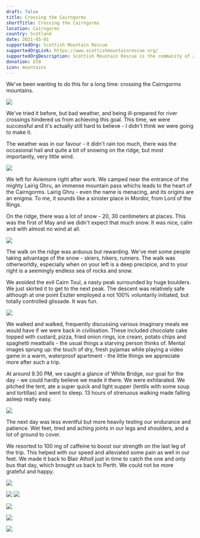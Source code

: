```yaml
---
draft: false
title: Crossing the Cairngorms
shortTitle: Crossing the Cairngorms
location: Cairngorms
country: Scotland
date: 2021-05-01
supportedOrg: Scottish Mountain Rescue
supportedOrgLink: https://www.scottishmountainrescue.org/
supportedOrgDescription: Scottish Mountain Rescue is the community of 25 member Mountain Rescue Teams. The teams deliver a world class Search and Rescue (SAR) Service and respond to requests from Police Scotland.
donation: £50
icon: mountains
---
```


We've been wanting to do this for a long time: crossing the Cairngorms mountains. 

![](https://lh3.googleusercontent.com/pw/ACtC-3capH8ytgTHUZFH1l-L2v3kCtljoL3lSHHEKpTljHGP6Y2qjdQx6fq-b5tBsGIsqUUipnTBbZHsMqTqRvSBKewSAajhfBbbS3Q1qac2Er31fUcR2O9CDAaC4uZ2oyN-8bYLC7qeZn7a59c8KMpRvxmK4w=w1184-h789-no?authuser=0)

We've tried it before, but bad weather, and being ill-prepared for river crossings hindered us from achieving this goal. This time, we were successful and it's actually still hard to believe - I didn't think we were going to make it.

The weather was in our favour - it didn't rain too much, there was the occasional hail and quite a bit of snowing on the ridge, but most importantly, very little wind. 


![](https://lh3.googleusercontent.com/pw/ACtC-3cp0PiqWqSUdSCI8bmX_yVJuDzXS14WZGS3JllBPcGdnmRSKL6DRybS8I2Mnlp2kLx0RZW0VaEJdvNkvENT02B-CN3sVf-mihuWmi324tYFElJf2ISZFQNcJvY99iqBzcx-ENk2UHnEMh0qAuywK9yazQ=w1184-h789-no?authuser=0)

We left for Aviemore right after work. We camped near the entrance of the mighty Lairig Ghru, an immense mountain pass whichs leads to the heart of the Cairngorms. Lairig Ghru - even the name is menacing, and its origins are an enigma. To me, it sounds like a sinister place in Mordor, from Lord of the Rings. 

On the ridge, there was a lot of snow - 20, 30 centimeters at places. This was the first of May and we didn't expect that much snow. It was nice, calm and with almost no wind at all.


![](https://lh3.googleusercontent.com/pw/ACtC-3cuDe-dzc8dSOdTnA-OYTQzDEKGAFxpHTEb6nrOcM8BvaZWvWiYSyxutGcLIQHum6nnNZ9Chi_flaMk121xYy9A5rbX0ddPcq2ejp9WNM_980YZiXDf3yn0nO4wje5kDQI9e2ghBOux6D3X6jCEcDP29g=w1184-h789-no?authuser=0)

The walk on the ridge was arduous but rewarding. We've met some people taking advantage of the snow - skiers, hikers, runners. The walk was otherworldly, especially when on your left is a deep precipice, and to your right is a seemingly endless sea of rocks and snow.

We avoided the evil Cairn Toul, a nasty peak surrounded by huge boulders. We just skirted it to get to the next peak. The descent was relatively safe although at one point Eszter employed a not 100% voluntarily initiated, but totally controlled glissade. It was fun.


![](https://lh3.googleusercontent.com/pw/ACtC-3fJXrpnb76XTsXOfR2duEjpNY9bmdqjYkBxT4QusnzgrH5BZg8es6rBf7NXe-Yn-ne7XGj_Ytd0dwr5_e6fj_5V7kkgqrjY6IFA4vvrYR1uvGdoKNNULJurKWTEppAkHKnYkHJdo_hGLDvqpBQ5tcxb6g=w1440-h428-no?authuser=0)

We walked and walked, frequently discussing various imaginary meals we would have if we were back in civilisation. These included chocolate cake topped with custard, pizza, fried onion rings, ice cream, potato chips and spaghetti meatballs - the usual things a starving person thinks of. Mental images sprung up: the touch of dry, fresh pyjamas while playing a video game in a warm, waterproof apartment - the little things we appreciate more after such a trip.

At around 9.30 PM, we caught a glance of White Bridge, our goal for the day - we could hardly believe we made it there. We were exhilarated. We pitched the tent, ate a super quick and light supper (lentils with some soup and tortillas) and went to sleep. 13 hours of strenuous walking made falling asleep really easy.


![](https://lh3.googleusercontent.com/pw/ACtC-3fBtFN6QlhHMsduo47Wyn5LUUhqqPVaxLnBHzf8s2fAm00CvUmVsQn5AIQAIOl19EuBsku2-_0Vu-ey5ew7jCl9uddTp6LemFphHYbjdzXLT01ON0AW3wpM_C6dMvBKEkGVgMBJ894vv0AY-DaHxirkMQ=w1440-h336-no?authuser=0)

The next day was less eventful but more heavily testing our endurance and patience. Wet feet, tired and aching joints in our legs and shoulders, and a lot of ground to cover.

We resorted to 100 mg of caffeine to boost our strength on the last leg of the trip. This helped with our speed and alleviated some pain as well in our feet. We made it back  to Blair Atholl just in time to catch the one and only bus that day, which brought us back to Perth. We could not be more grateful and happy.



![](https://lh3.googleusercontent.com/pw/ACtC-3fcyYeGs3d4SeUufw6hjFW-nR7-m4IV8hT_T8Ev9s3irlNxyoL0IEAkQh7ZgS12-y8kbxEHyIVvvR3nvF7hCs8sdVgTuxoo9GgYKCOesBhix22OiLhVjt0gKxvRCN8Pn37nXOJZV7MZH0AKFvFbUsOd0g=w1184-h789-no?authuser=0)

![](https://lh3.googleusercontent.com/pw/ACtC-3cWiG_DW2KdPTZBN66cYAd-uAQUy-LjGFwFxVCT626N8ldXYyjx1CPyWfZD4EKt_TmHBKe9r4ltSA7QxKekv9gq9M7mG8I46M3n_ssymJ3kdxVeNkAdb2rbMFK1rykTkhj6r9QOHeeuo22YGpThWFnWtQ=w1184-h789-no?authuser=0)
![](https://lh3.googleusercontent.com/pw/ACtC-3d-x3qUFOAt84sSDis1NDEX7Uh3DQF_Xtt6Me0CjBVq0WXvx0B8HBbOSptsBtMftYOye99Gv7HSReH02Z9IYicUOOq_TYS3_6_j6Mzwx93bmRgWou3Mol9FFS5vZeFSMeVo3Ioxo4PSssYVKZNVByEeEw=w1184-h789-no?authuser=0)

![](https://lh3.googleusercontent.com/pw/ACtC-3dGD-lljm4bQv8qSyJ72V-WgWJToWjLykAOM2YhR7FrYNoQmpAhvDxZzuDWifktJUVfberretQIu-l3vGompMdFdCqUx2hlc71seNkfFqLRbPmIIw8gG_v1TselQNRHQuOl6EnaCZMgTS3n9E8VplzMpw=w1184-h789-no?authuser=0)

![](https://lh3.googleusercontent.com/pw/ACtC-3cXJierbghIgyxiLwTTBBsWzcaeSj2WxkRI5G8nX9kJAQQ-M6IhEEp1pujVcmhbDxvfqLxhz3BKvMoXeYcR7wnp1LvG1TOObfoZrW1hyIX2-kD9u0eQtVDHHZOv5ZxKzzNXJcGmWqV6w3BnIyGUiniVzg=w1184-h789-no?authuser=0)

![](https://lh3.googleusercontent.com/pw/ACtC-3eOAYvvQEROpRcTBMgKyQkuRMv1ntVrIdkx0gN_4pm9vxOJfi1OtgtSJTfZu6Qyl-CM9Pu7xnY9lZRbJWQPS4T1GZuSCRky3ukr0IOYeYTcG06nbvHxwZwYSz72euRilVrTt1vTtql4J7sVFEokLHZXxA=w1184-h789-no?authuser=0)
